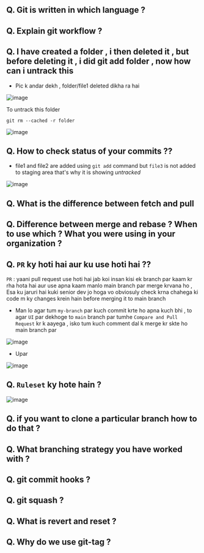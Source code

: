 ## Q. Git is written in which language ?

## Q. Explain git workflow ? 

## Q. I have created a folder , i then deleted it , but before deleting it , i did git add folder , now how can i untrack this

   - Pic k andar dekh , folder/file1 deleted dikha ra hai

   ![image](https://github.com/user-attachments/assets/d7a387fc-5dc6-478f-9e73-5a2cbfdd9069)

   To untrack this folder

   ```
   git rm --cached -r folder
   ```

   ![image](https://github.com/user-attachments/assets/aa7f7469-4dcd-41da-ab40-76a9d560b948)



## Q. How to check status of your commits ??

- file1 and file2 are added using `git add` command but `file3` is not added to staging area that's why it is showing *untracked*

![image](https://github.com/user-attachments/assets/639f1c06-e2fb-471d-885d-574ad1c9d114)


## Q. What is the difference between fetch and pull

## Q. Difference between merge and rebase ? When to use which ? What you were using in your organization ?

## Q. `PR` ky hoti hai aur ku use hoti hai ??

`PR` : yaani pull request use hoti hai jab koi insan kisi ek branch par kaam kr rha hota hai aur use apna kaam manlo main branch par merge krvana ho , Esa ku jaruri hai kuki senior dev jo hoga vo obviosuly check krna chahega ki code m ky changes krein hain before merging it to main branch

- Man lo agar tum `my-branch` par kuch commit krte ho apna kuch bhi , to agar `UI` par dekhoge to `main` branch par tumhe `Compare and Pull Request` kr k aayega , isko tum kuch comment dal k merge kr skte ho main branch par 

![image](https://github.com/user-attachments/assets/0cd8050c-dbb5-47d2-ac2f-c6fb41a020fe)

- Upar 


![image](https://github.com/user-attachments/assets/dd4b3b0d-c68a-4018-aab6-943de211ab3c)


## Q. `Ruleset` ky hote hain ? 
  
   ![image](https://github.com/user-attachments/assets/1326ed9b-7330-4992-8f35-7a5bf5343d4a)



## **Q. if you want to clone a particular branch how to do that ?** 

## **Q. What branching strategy you have worked with ?** 

## Q. git commit hooks ?

## Q. git squash ? 

## Q. What is revert and reset ? 

## Q. Why do we use git-tag ?
